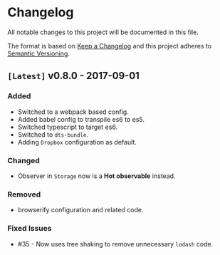 # Changelog
All notable changes to this project will be documented in this file.

The format is based on [Keep a Changelog](http://keepachangelog.com/en/1.0.0/)
and this project adheres to [Semantic Versioning](http://semver.org/spec/v2.0.0.html).

## `[Latest]` v0.8.0 - 2017-09-01

### Added
- Switched to a webpack based config.
- Added babel config to transpile es6 to es5.
- Switched typescript to target es6.
- Switched to `dts-bundle`.
- Adding `Dropbox` configuration as default.

### Changed
- Observer in `Storage` now is a **Hot observable** instead.

### Removed
- browserify configuration and related code.

### Fixed Issues
- #35 - Now uses tree shaking to remove unnecessary `lodash` code.